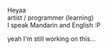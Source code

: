 Heyaa<br/>
artist / programmer (learning)<br/>
I speak Mandarin and English :P<br/>

yeah I'm still working on this...
